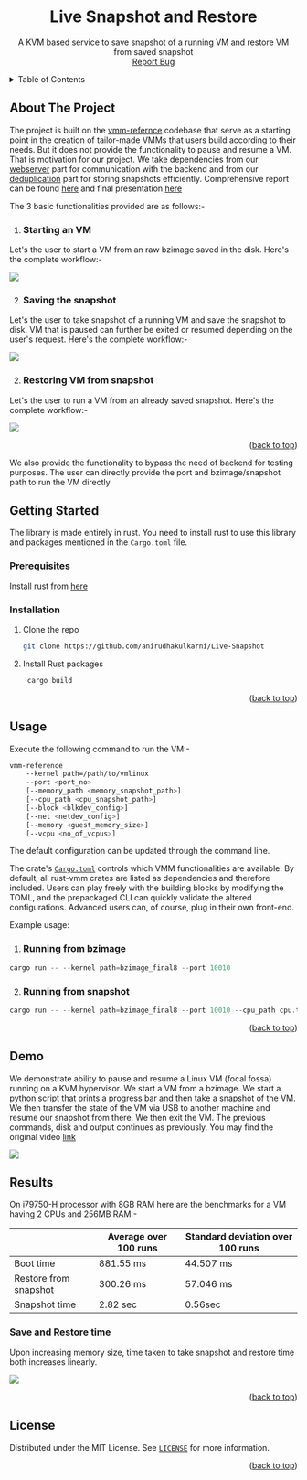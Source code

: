 <div align="center">
 <!-- #readme-top -->
 
 <a name="readme-top"></a>
<h1 align="center">Live Snapshot and Restore</h1>
  <p align="center">
    A KVM based service to save snapshot of a running VM and restore VM from saved snapshot
    <br />
    <!-- <a href="https://github.com/github_username/repo_name"><strong>Explore the docs »</strong></a> -->
    <!-- <br />
    <br />
    <a href="https://github.com/github_username/repo_name">View Demo</a>
    · -->
    <a href="https://github.com/anirudhakulkarni/Live-Snapshot/issues">Report Bug</a>
    
  </p>
</div>


<!-- TABLE OF CONTENTS -->
<details>
  <summary>Table of Contents</summary>
  <ol>
    <li>
      <a href="#about-the-project">About The Project</a>
    </li>
    <li>
      <a href="#getting-started">Getting Started</a>
      <ul>
        <li><a href="#prerequisites">Prerequisites</a></li>
        <li><a href="#installation">Installation</a></li>
      </ul>
    </li>
    <li><a href="#usage">Usage</a></li>
    <li><a href="#demo">Demo</a></li>
    <li><a href="#result">Result</a></li>
    <li><a href="#license">License</a></li>
  </ol>
</details>



<!-- ABOUT THE PROJECT -->
## About The Project

<!-- crates.io badge -->

The project is built on the [vmm-refernce](https://github.com/codenet/vmm-reference) codebase that serve as a starting point in the creation of tailor-made VMMs that users build according to their needs. But it does not provide the functionality to pause and resume a VM. That is motivation for our project.
We take dependencies from our [webserver](https://github.com/chintansheth1711/col732_project_webserver) part for communication with the backend and from our [deduplication](https://github.com/anirudhakulkarni/de-duplication) part for storing snapshots efficiently. Comprehensive report can be found [here](demo/report) and final presentation [here](https://csciitd-my.sharepoint.com/:p:/g/personal/cs5190421_iitd_ac_in/Ef0S-aVN80xNozJ0SArbvf4BwsbbDXQexnmG0p2YNFUJxg?e=JtQEOV) 

The 3 basic functionalities provided are as follows:- 

1. ### Starting an VM

Let's the user to start a VM from an raw bzimage saved in the disk. Here's the complete workflow:-

![](gifs/start.gif)


2. ### Saving the snapshot

Let's the user to take snapshot of a running VM and save the snapshot to disk. VM that is paused can further be exited or resumed depending on the user's request. Here's the complete workflow:-

![](gifs/save.gif)

2. ### Restoring VM from snapshot

Let's the user to run a VM from an already saved snapshot. Here's the complete workflow:-

![](gifs/restore.gif)

<p align="right">(<a href="#readme-top">back to top</a>)</p>

We also provide the functionality to bypass the need of backend for testing purposes. The user can directly provide the port and bzimage/snapshot path to run the VM directly

<!-- GETTING STARTED -->
## Getting Started

The library is made entirely in rust. You need to install rust to use this library and packages mentioned in the `Cargo.toml` file.
### Prerequisites

Install rust from [here](https://www.rust-lang.org/tools/install)

### Installation

1. Clone the repo
   ```sh
   git clone https://github.com/anirudhakulkarni/Live-Snapshot
   ```
2. Install Rust packages
   ```sh
    cargo build
    ```

<p align="right">(<a href="#readme-top">back to top</a>)</p>



<!-- USAGE EXAMPLES -->
## Usage

Execute the following command to run the VM:- 

```bash
vmm-reference                     
    --kernel path=/path/to/vmlinux
    --port <port_no>
    [--memory_path <memory_snapshot_path>]
    [--cpu_path <cpu_snapshot_path>]
    [--block <blkdev_config>]
    [--net <netdev_config>]
    [--memory <guest_memory_size>]
    [--vcpu <no_of_vcpus>]
```

The default configuration can be updated through the command line.

The crate's [`Cargo.toml`](Cargo.toml) controls which VMM functionalities are
available. By default, all rust-vmm crates are listed as dependencies and
therefore included. Users can play freely with the building blocks by modifying
the TOML, and the prepackaged CLI can quickly validate the altered
configurations. Advanced users can, of course, plug in their own front-end.

Example usage:

1. ### Running from bzimage

```rust
cargo run -- --kernel path=bzimage_final8 --port 10010  

```

2. ### Running from snapshot

```rust
cargo run -- --kernel path=bzimage_final8 --port 10010 --cpu_path cpu.txt --memory_path mem.txt
```


<p align="right">(<a href="#readme-top">back to top</a>)</p>


## Demo
We demonstrate ability to pause and resume a Linux VM (focal fossa) running on a KVM hypervisor. We start a VM from a bzimage. We start a python script that prints a progress bar and then take a snapshot of the VM. We then transfer the state of the VM via USB to another machine and resume our snapshot from there. We then exit the VM. The previous commands, disk and output continues as previously. You may find the original video [link](https://youtu.be/Hi0ueb6cBV4)

![](docs/demo.gif)
## Results

On i79750-H processor with 8GB RAM here are the benchmarks for a VM having 2 CPUs and 256MB RAM:- 

|  | Average over 100 runs | Standard deviation over 100 runs |
| ------------- | ------------- | ------------- |
| Boot time  | 881.55 ms | 44.507 ms |
| Restore from snapshot  | 300.26 ms  | 57.046 ms |
| Snapshot time  | 2.82 sec  | 0.56sec |


### Save and Restore time 
Upon increasing memory size, time taken to take snapshot and restore time both increases linearly. 


![](images/Picture1.png)



<p align="right">(<a href="#readme-top">back to top</a>)</p>



<!-- LICENSE -->
## License

Distributed under the MIT License. See 
[`LICENSE`](
    LICENSE
) for more information.

<p align="right">(<a href="#readme-top">back to top</a>)</p>




